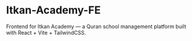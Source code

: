 # Itkan-Academy-FE
Frontend for Itkan Academy — a Quran school management platform built with React + Vite + TailwindCSS.
